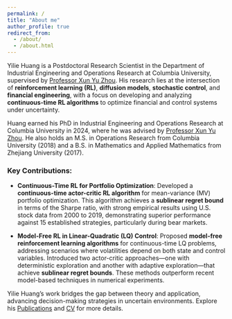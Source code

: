 ```yaml
---
permalink: /
title: "About me"
author_profile: true
redirect_from: 
  - /about/
  - /about.html
---
```


Yilie Huang is a Postdoctoral Research Scientist in the Department of Industrial Engineering and Operations Research at Columbia University, supervised by [Professor Xun Yu Zhou](https://www.engineering.columbia.edu/faculty-staff/directory/xunyu-zhou). His research lies at the intersection of **reinforcement learning (RL)**, **diffusion models**, **stochastic control**, and **financial engineering**, with a focus on developing and analyzing **continuous-time RL algorithms** to optimize financial and control systems under uncertainty.

Huang earned his PhD in Industrial Engineering and Operations Research at Columbia University in 2024, where he was advised by [Professor Xun Yu Zhou](https://www.engineering.columbia.edu/faculty-staff/directory/xunyu-zhou). He also holds an M.S. in Operations Research from Columbia University (2018) and a B.S. in Mathematics and Applied Mathematics from Zhejiang University (2017).

### Key Contributions:
- **Continuous-Time RL for Portfolio Optimization**: Developed a **continuous-time actor-critic RL algorithm** for mean-variance (MV) portfolio optimization. This algorithm achieves a **sublinear regret bound** in terms of the Sharpe ratio, with strong empirical results using U.S. stock data from 2000 to 2019, demonstrating superior performance against 15 established strategies, particularly during bear markets.

- **Model-Free RL in Linear-Quadratic (LQ) Control**: Proposed **model-free reinforcement learning algorithms** for continuous-time LQ problems, addressing scenarios where volatilities depend on both state and control variables. Introduced two actor-critic approaches—one with deterministic exploration and another with adaptive exploration—that achieve **sublinear regret bounds**. These methods outperform recent model-based techniques in numerical experiments.

Yilie Huang’s work bridges the gap between theory and application, advancing decision-making strategies in uncertain environments. Explore his [Publications](https://yiliehuang.github.io/publications) and [CV](https://yiliehuang.github.io/files/CV_Yilie_Huang.pdf) for more details.


